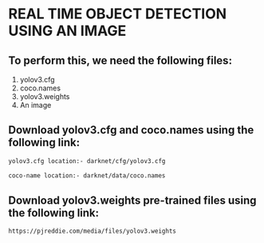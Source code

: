 # REAL TIME OBJECT DETECTION USING AN IMAGE

## To perform this, we need the following files:
1. yolov3.cfg
2. coco.names
3. yolov3.weights
4. An image

## Download yolov3.cfg and coco.names using the following link:
```html
yolov3.cfg location:- darknet/cfg/yolov3.cfg
```

```html
coco-name location:- darknet/data/coco.names
```

## Download yolov3.weights pre-trained files using the following link:
```html
https://pjreddie.com/media/files/yolov3.weights
```
